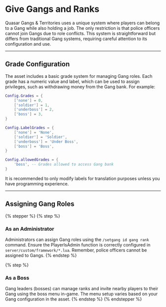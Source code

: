 # Give Gangs and Ranks

Quasar Gangs & Territories uses a unique system where players can belong to a Gang while also holding a job. The only restriction is that police officers cannot join Gangs due to role conflicts. This system is straightforward but differs from traditional Gang systems, requiring careful attention to its configuration and use.

***

## Grade Configuration

The asset includes a basic grade system for managing Gang roles. Each grade has a numeric value and label, which can be used to assign privileges, such as withdrawing money from the Gang bank. For example:

```lua
Config.Grades = {
    ['none'] = 0,
    ['soldier'] = 1,
    ['underboss'] = 2,
    ['boss'] = 3,
}

Config.LabelGrades = {
    ['none'] = 'None',
    ['soldier'] = 'Soldier',
    ['underboss'] = 'Under Boss',
    ['boss'] = 'Boss',
}

Config.allowedGrades = {
    'boss', -- Grades allowed to access Gang bank
}
```

It is recommended to only modify labels for translation purposes unless you have programming experience.

***

## Assigning Gang Roles

{% stepper %}
{% step %}
### **As an Administrator**

Administrators can assign Gang roles using the `/setgang id gang rank` command. Ensure the PlayerIsAdmin function is correctly configured in `server/custom/framework/*.lua`. Remember, police officers cannot be assigned to Gangs.
{% endstep %}

{% step %}
### **As a Boss**

Gang leaders (bosses) can manage ranks and invite nearby players to their Gang using the boss menu in-game. The menu setup varies based on your Gang configuration in the asset.
{% endstep %}
{% endstepper %}
